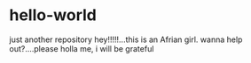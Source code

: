 # hello-world
just another repository
hey!!!!!...this is an Afrian girl.
wanna help out?....please holla me, i will be grateful
